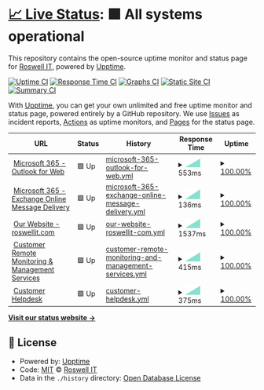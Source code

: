 # [📈 Live Status](https://status.roswellit.com): <!--live status--> **🟩 All systems operational**

This repository contains the open-source uptime monitor and status page for [Roswell IT](https://www.roswellit.com), powered by [Upptime](https://github.com/upptime/upptime).

[![Uptime CI](https://github.com/roswellit/status/workflows/Uptime%20CI/badge.svg)](https://github.com/roswellit/status/actions?query=workflow%3A%22Uptime+CI%22)
[![Response Time CI](https://github.com/roswellit/status/workflows/Response%20Time%20CI/badge.svg)](https://github.com/roswellit/status/actions?query=workflow%3A%22Response+Time+CI%22)
[![Graphs CI](https://github.com/roswellit/status/workflows/Graphs%20CI/badge.svg)](https://github.com/roswellit/status/actions?query=workflow%3A%22Graphs+CI%22)
[![Static Site CI](https://github.com/roswellit/status/workflows/Static%20Site%20CI/badge.svg)](https://github.com/roswellit/status/actions?query=workflow%3A%22Static+Site+CI%22)
[![Summary CI](https://github.com/roswellit/status/workflows/Summary%20CI/badge.svg)](https://github.com/roswellit/status/actions?query=workflow%3A%22Summary+CI%22)

With [Upptime](https://upptime.js.org), you can get your own unlimited and free uptime monitor and status page, powered entirely by a GitHub repository. We use [Issues](https://github.com/roswellit/status/issues) as incident reports, [Actions](https://github.com/roswellit/status/actions) as uptime monitors, and [Pages](https://status.roswellit.com) for the status page.

<!--start: status pages-->
<!-- This summary is generated by Upptime (https://github.com/upptime/upptime) -->
<!-- Do not edit this manually, your changes will be overwritten -->
<!-- prettier-ignore -->
| URL | Status | History | Response Time | Uptime |
| --- | ------ | ------- | ------------- | ------ |
| <img alt="" src="https://favicons.githubusercontent.com/outlook.office365.com" height="13"> [Microsoft 365 - Outlook for Web](https://outlook.office365.com) | 🟩 Up | [microsoft-365-outlook-for-web.yml](https://github.com/roswellit/status/commits/HEAD/history/microsoft-365-outlook-for-web.yml) | <details><summary><img alt="Response time graph" src="./graphs/microsoft-365-outlook-for-web/response-time-week.png" height="20"> 553ms</summary><br><a href="https://status.roswellit.com/history/microsoft-365-outlook-for-web"><img alt="Response time 553" src="https://img.shields.io/endpoint?url=https%3A%2F%2Fraw.githubusercontent.com%2Froswellit%2Fstatus%2FHEAD%2Fapi%2Fmicrosoft-365-outlook-for-web%2Fresponse-time.json"></a><br><a href="https://status.roswellit.com/history/microsoft-365-outlook-for-web"><img alt="24-hour response time 553" src="https://img.shields.io/endpoint?url=https%3A%2F%2Fraw.githubusercontent.com%2Froswellit%2Fstatus%2FHEAD%2Fapi%2Fmicrosoft-365-outlook-for-web%2Fresponse-time-day.json"></a><br><a href="https://status.roswellit.com/history/microsoft-365-outlook-for-web"><img alt="7-day response time 553" src="https://img.shields.io/endpoint?url=https%3A%2F%2Fraw.githubusercontent.com%2Froswellit%2Fstatus%2FHEAD%2Fapi%2Fmicrosoft-365-outlook-for-web%2Fresponse-time-week.json"></a><br><a href="https://status.roswellit.com/history/microsoft-365-outlook-for-web"><img alt="30-day response time 553" src="https://img.shields.io/endpoint?url=https%3A%2F%2Fraw.githubusercontent.com%2Froswellit%2Fstatus%2FHEAD%2Fapi%2Fmicrosoft-365-outlook-for-web%2Fresponse-time-month.json"></a><br><a href="https://status.roswellit.com/history/microsoft-365-outlook-for-web"><img alt="1-year response time 553" src="https://img.shields.io/endpoint?url=https%3A%2F%2Fraw.githubusercontent.com%2Froswellit%2Fstatus%2FHEAD%2Fapi%2Fmicrosoft-365-outlook-for-web%2Fresponse-time-year.json"></a></details> | <details><summary><a href="https://status.roswellit.com/history/microsoft-365-outlook-for-web">100.00%</a></summary><a href="https://status.roswellit.com/history/microsoft-365-outlook-for-web"><img alt="All-time uptime 100.00%" src="https://img.shields.io/endpoint?url=https%3A%2F%2Fraw.githubusercontent.com%2Froswellit%2Fstatus%2FHEAD%2Fapi%2Fmicrosoft-365-outlook-for-web%2Fuptime.json"></a><br><a href="https://status.roswellit.com/history/microsoft-365-outlook-for-web"><img alt="24-hour uptime 100.00%" src="https://img.shields.io/endpoint?url=https%3A%2F%2Fraw.githubusercontent.com%2Froswellit%2Fstatus%2FHEAD%2Fapi%2Fmicrosoft-365-outlook-for-web%2Fuptime-day.json"></a><br><a href="https://status.roswellit.com/history/microsoft-365-outlook-for-web"><img alt="7-day uptime 100.00%" src="https://img.shields.io/endpoint?url=https%3A%2F%2Fraw.githubusercontent.com%2Froswellit%2Fstatus%2FHEAD%2Fapi%2Fmicrosoft-365-outlook-for-web%2Fuptime-week.json"></a><br><a href="https://status.roswellit.com/history/microsoft-365-outlook-for-web"><img alt="30-day uptime 100.00%" src="https://img.shields.io/endpoint?url=https%3A%2F%2Fraw.githubusercontent.com%2Froswellit%2Fstatus%2FHEAD%2Fapi%2Fmicrosoft-365-outlook-for-web%2Fuptime-month.json"></a><br><a href="https://status.roswellit.com/history/microsoft-365-outlook-for-web"><img alt="1-year uptime 100.00%" src="https://img.shields.io/endpoint?url=https%3A%2F%2Fraw.githubusercontent.com%2Froswellit%2Fstatus%2FHEAD%2Fapi%2Fmicrosoft-365-outlook-for-web%2Fuptime-year.json"></a></details>
| <img alt="" src="https://favicons.githubusercontent.com/null" height="13"> [Microsoft 365 - Exchange Online Message Delivery](roswellit-com.mail.protection.outlook.com) | 🟩 Up | [microsoft-365-exchange-online-message-delivery.yml](https://github.com/roswellit/status/commits/HEAD/history/microsoft-365-exchange-online-message-delivery.yml) | <details><summary><img alt="Response time graph" src="./graphs/microsoft-365-exchange-online-message-delivery/response-time-week.png" height="20"> 136ms</summary><br><a href="https://status.roswellit.com/history/microsoft-365-exchange-online-message-delivery"><img alt="Response time 136" src="https://img.shields.io/endpoint?url=https%3A%2F%2Fraw.githubusercontent.com%2Froswellit%2Fstatus%2FHEAD%2Fapi%2Fmicrosoft-365-exchange-online-message-delivery%2Fresponse-time.json"></a><br><a href="https://status.roswellit.com/history/microsoft-365-exchange-online-message-delivery"><img alt="24-hour response time 136" src="https://img.shields.io/endpoint?url=https%3A%2F%2Fraw.githubusercontent.com%2Froswellit%2Fstatus%2FHEAD%2Fapi%2Fmicrosoft-365-exchange-online-message-delivery%2Fresponse-time-day.json"></a><br><a href="https://status.roswellit.com/history/microsoft-365-exchange-online-message-delivery"><img alt="7-day response time 136" src="https://img.shields.io/endpoint?url=https%3A%2F%2Fraw.githubusercontent.com%2Froswellit%2Fstatus%2FHEAD%2Fapi%2Fmicrosoft-365-exchange-online-message-delivery%2Fresponse-time-week.json"></a><br><a href="https://status.roswellit.com/history/microsoft-365-exchange-online-message-delivery"><img alt="30-day response time 136" src="https://img.shields.io/endpoint?url=https%3A%2F%2Fraw.githubusercontent.com%2Froswellit%2Fstatus%2FHEAD%2Fapi%2Fmicrosoft-365-exchange-online-message-delivery%2Fresponse-time-month.json"></a><br><a href="https://status.roswellit.com/history/microsoft-365-exchange-online-message-delivery"><img alt="1-year response time 136" src="https://img.shields.io/endpoint?url=https%3A%2F%2Fraw.githubusercontent.com%2Froswellit%2Fstatus%2FHEAD%2Fapi%2Fmicrosoft-365-exchange-online-message-delivery%2Fresponse-time-year.json"></a></details> | <details><summary><a href="https://status.roswellit.com/history/microsoft-365-exchange-online-message-delivery">100.00%</a></summary><a href="https://status.roswellit.com/history/microsoft-365-exchange-online-message-delivery"><img alt="All-time uptime 100.00%" src="https://img.shields.io/endpoint?url=https%3A%2F%2Fraw.githubusercontent.com%2Froswellit%2Fstatus%2FHEAD%2Fapi%2Fmicrosoft-365-exchange-online-message-delivery%2Fuptime.json"></a><br><a href="https://status.roswellit.com/history/microsoft-365-exchange-online-message-delivery"><img alt="24-hour uptime 100.00%" src="https://img.shields.io/endpoint?url=https%3A%2F%2Fraw.githubusercontent.com%2Froswellit%2Fstatus%2FHEAD%2Fapi%2Fmicrosoft-365-exchange-online-message-delivery%2Fuptime-day.json"></a><br><a href="https://status.roswellit.com/history/microsoft-365-exchange-online-message-delivery"><img alt="7-day uptime 100.00%" src="https://img.shields.io/endpoint?url=https%3A%2F%2Fraw.githubusercontent.com%2Froswellit%2Fstatus%2FHEAD%2Fapi%2Fmicrosoft-365-exchange-online-message-delivery%2Fuptime-week.json"></a><br><a href="https://status.roswellit.com/history/microsoft-365-exchange-online-message-delivery"><img alt="30-day uptime 100.00%" src="https://img.shields.io/endpoint?url=https%3A%2F%2Fraw.githubusercontent.com%2Froswellit%2Fstatus%2FHEAD%2Fapi%2Fmicrosoft-365-exchange-online-message-delivery%2Fuptime-month.json"></a><br><a href="https://status.roswellit.com/history/microsoft-365-exchange-online-message-delivery"><img alt="1-year uptime 100.00%" src="https://img.shields.io/endpoint?url=https%3A%2F%2Fraw.githubusercontent.com%2Froswellit%2Fstatus%2FHEAD%2Fapi%2Fmicrosoft-365-exchange-online-message-delivery%2Fuptime-year.json"></a></details>
| <img alt="" src="https://favicons.githubusercontent.com/roswellit.com" height="13"> [Our Website - roswellit.com](https://roswellit.com) | 🟩 Up | [our-website-roswellit-com.yml](https://github.com/roswellit/status/commits/HEAD/history/our-website-roswellit-com.yml) | <details><summary><img alt="Response time graph" src="./graphs/our-website-roswellit-com/response-time-week.png" height="20"> 1537ms</summary><br><a href="https://status.roswellit.com/history/our-website-roswellit-com"><img alt="Response time 1537" src="https://img.shields.io/endpoint?url=https%3A%2F%2Fraw.githubusercontent.com%2Froswellit%2Fstatus%2FHEAD%2Fapi%2Four-website-roswellit-com%2Fresponse-time.json"></a><br><a href="https://status.roswellit.com/history/our-website-roswellit-com"><img alt="24-hour response time 1537" src="https://img.shields.io/endpoint?url=https%3A%2F%2Fraw.githubusercontent.com%2Froswellit%2Fstatus%2FHEAD%2Fapi%2Four-website-roswellit-com%2Fresponse-time-day.json"></a><br><a href="https://status.roswellit.com/history/our-website-roswellit-com"><img alt="7-day response time 1537" src="https://img.shields.io/endpoint?url=https%3A%2F%2Fraw.githubusercontent.com%2Froswellit%2Fstatus%2FHEAD%2Fapi%2Four-website-roswellit-com%2Fresponse-time-week.json"></a><br><a href="https://status.roswellit.com/history/our-website-roswellit-com"><img alt="30-day response time 1537" src="https://img.shields.io/endpoint?url=https%3A%2F%2Fraw.githubusercontent.com%2Froswellit%2Fstatus%2FHEAD%2Fapi%2Four-website-roswellit-com%2Fresponse-time-month.json"></a><br><a href="https://status.roswellit.com/history/our-website-roswellit-com"><img alt="1-year response time 1537" src="https://img.shields.io/endpoint?url=https%3A%2F%2Fraw.githubusercontent.com%2Froswellit%2Fstatus%2FHEAD%2Fapi%2Four-website-roswellit-com%2Fresponse-time-year.json"></a></details> | <details><summary><a href="https://status.roswellit.com/history/our-website-roswellit-com">100.00%</a></summary><a href="https://status.roswellit.com/history/our-website-roswellit-com"><img alt="All-time uptime 100.00%" src="https://img.shields.io/endpoint?url=https%3A%2F%2Fraw.githubusercontent.com%2Froswellit%2Fstatus%2FHEAD%2Fapi%2Four-website-roswellit-com%2Fuptime.json"></a><br><a href="https://status.roswellit.com/history/our-website-roswellit-com"><img alt="24-hour uptime 100.00%" src="https://img.shields.io/endpoint?url=https%3A%2F%2Fraw.githubusercontent.com%2Froswellit%2Fstatus%2FHEAD%2Fapi%2Four-website-roswellit-com%2Fuptime-day.json"></a><br><a href="https://status.roswellit.com/history/our-website-roswellit-com"><img alt="7-day uptime 100.00%" src="https://img.shields.io/endpoint?url=https%3A%2F%2Fraw.githubusercontent.com%2Froswellit%2Fstatus%2FHEAD%2Fapi%2Four-website-roswellit-com%2Fuptime-week.json"></a><br><a href="https://status.roswellit.com/history/our-website-roswellit-com"><img alt="30-day uptime 100.00%" src="https://img.shields.io/endpoint?url=https%3A%2F%2Fraw.githubusercontent.com%2Froswellit%2Fstatus%2FHEAD%2Fapi%2Four-website-roswellit-com%2Fuptime-month.json"></a><br><a href="https://status.roswellit.com/history/our-website-roswellit-com"><img alt="1-year uptime 100.00%" src="https://img.shields.io/endpoint?url=https%3A%2F%2Fraw.githubusercontent.com%2Froswellit%2Fstatus%2FHEAD%2Fapi%2Four-website-roswellit-com%2Fuptime-year.json"></a></details>
| <img alt="" src="https://favicons.githubusercontent.com/roswellitservices.hostedrmm.com" height="13"> [Customer Remote Monitoring & Management Services](https://roswellitservices.hostedrmm.com) | 🟩 Up | [customer-remote-monitoring-and-management-services.yml](https://github.com/roswellit/status/commits/HEAD/history/customer-remote-monitoring-and-management-services.yml) | <details><summary><img alt="Response time graph" src="./graphs/customer-remote-monitoring-and-management-services/response-time-week.png" height="20"> 415ms</summary><br><a href="https://status.roswellit.com/history/customer-remote-monitoring-and-management-services"><img alt="Response time 415" src="https://img.shields.io/endpoint?url=https%3A%2F%2Fraw.githubusercontent.com%2Froswellit%2Fstatus%2FHEAD%2Fapi%2Fcustomer-remote-monitoring-and-management-services%2Fresponse-time.json"></a><br><a href="https://status.roswellit.com/history/customer-remote-monitoring-and-management-services"><img alt="24-hour response time 415" src="https://img.shields.io/endpoint?url=https%3A%2F%2Fraw.githubusercontent.com%2Froswellit%2Fstatus%2FHEAD%2Fapi%2Fcustomer-remote-monitoring-and-management-services%2Fresponse-time-day.json"></a><br><a href="https://status.roswellit.com/history/customer-remote-monitoring-and-management-services"><img alt="7-day response time 415" src="https://img.shields.io/endpoint?url=https%3A%2F%2Fraw.githubusercontent.com%2Froswellit%2Fstatus%2FHEAD%2Fapi%2Fcustomer-remote-monitoring-and-management-services%2Fresponse-time-week.json"></a><br><a href="https://status.roswellit.com/history/customer-remote-monitoring-and-management-services"><img alt="30-day response time 415" src="https://img.shields.io/endpoint?url=https%3A%2F%2Fraw.githubusercontent.com%2Froswellit%2Fstatus%2FHEAD%2Fapi%2Fcustomer-remote-monitoring-and-management-services%2Fresponse-time-month.json"></a><br><a href="https://status.roswellit.com/history/customer-remote-monitoring-and-management-services"><img alt="1-year response time 415" src="https://img.shields.io/endpoint?url=https%3A%2F%2Fraw.githubusercontent.com%2Froswellit%2Fstatus%2FHEAD%2Fapi%2Fcustomer-remote-monitoring-and-management-services%2Fresponse-time-year.json"></a></details> | <details><summary><a href="https://status.roswellit.com/history/customer-remote-monitoring-and-management-services">100.00%</a></summary><a href="https://status.roswellit.com/history/customer-remote-monitoring-and-management-services"><img alt="All-time uptime 100.00%" src="https://img.shields.io/endpoint?url=https%3A%2F%2Fraw.githubusercontent.com%2Froswellit%2Fstatus%2FHEAD%2Fapi%2Fcustomer-remote-monitoring-and-management-services%2Fuptime.json"></a><br><a href="https://status.roswellit.com/history/customer-remote-monitoring-and-management-services"><img alt="24-hour uptime 100.00%" src="https://img.shields.io/endpoint?url=https%3A%2F%2Fraw.githubusercontent.com%2Froswellit%2Fstatus%2FHEAD%2Fapi%2Fcustomer-remote-monitoring-and-management-services%2Fuptime-day.json"></a><br><a href="https://status.roswellit.com/history/customer-remote-monitoring-and-management-services"><img alt="7-day uptime 100.00%" src="https://img.shields.io/endpoint?url=https%3A%2F%2Fraw.githubusercontent.com%2Froswellit%2Fstatus%2FHEAD%2Fapi%2Fcustomer-remote-monitoring-and-management-services%2Fuptime-week.json"></a><br><a href="https://status.roswellit.com/history/customer-remote-monitoring-and-management-services"><img alt="30-day uptime 100.00%" src="https://img.shields.io/endpoint?url=https%3A%2F%2Fraw.githubusercontent.com%2Froswellit%2Fstatus%2FHEAD%2Fapi%2Fcustomer-remote-monitoring-and-management-services%2Fuptime-month.json"></a><br><a href="https://status.roswellit.com/history/customer-remote-monitoring-and-management-services"><img alt="1-year uptime 100.00%" src="https://img.shields.io/endpoint?url=https%3A%2F%2Fraw.githubusercontent.com%2Froswellit%2Fstatus%2FHEAD%2Fapi%2Fcustomer-remote-monitoring-and-management-services%2Fuptime-year.json"></a></details>
| <img alt="" src="https://favicons.githubusercontent.com/roswell.myportallogin.co.uk" height="13"> [Customer Helpdesk](https://roswell.myportallogin.co.uk) | 🟩 Up | [customer-helpdesk.yml](https://github.com/roswellit/status/commits/HEAD/history/customer-helpdesk.yml) | <details><summary><img alt="Response time graph" src="./graphs/customer-helpdesk/response-time-week.png" height="20"> 375ms</summary><br><a href="https://status.roswellit.com/history/customer-helpdesk"><img alt="Response time 375" src="https://img.shields.io/endpoint?url=https%3A%2F%2Fraw.githubusercontent.com%2Froswellit%2Fstatus%2FHEAD%2Fapi%2Fcustomer-helpdesk%2Fresponse-time.json"></a><br><a href="https://status.roswellit.com/history/customer-helpdesk"><img alt="24-hour response time 375" src="https://img.shields.io/endpoint?url=https%3A%2F%2Fraw.githubusercontent.com%2Froswellit%2Fstatus%2FHEAD%2Fapi%2Fcustomer-helpdesk%2Fresponse-time-day.json"></a><br><a href="https://status.roswellit.com/history/customer-helpdesk"><img alt="7-day response time 375" src="https://img.shields.io/endpoint?url=https%3A%2F%2Fraw.githubusercontent.com%2Froswellit%2Fstatus%2FHEAD%2Fapi%2Fcustomer-helpdesk%2Fresponse-time-week.json"></a><br><a href="https://status.roswellit.com/history/customer-helpdesk"><img alt="30-day response time 375" src="https://img.shields.io/endpoint?url=https%3A%2F%2Fraw.githubusercontent.com%2Froswellit%2Fstatus%2FHEAD%2Fapi%2Fcustomer-helpdesk%2Fresponse-time-month.json"></a><br><a href="https://status.roswellit.com/history/customer-helpdesk"><img alt="1-year response time 375" src="https://img.shields.io/endpoint?url=https%3A%2F%2Fraw.githubusercontent.com%2Froswellit%2Fstatus%2FHEAD%2Fapi%2Fcustomer-helpdesk%2Fresponse-time-year.json"></a></details> | <details><summary><a href="https://status.roswellit.com/history/customer-helpdesk">100.00%</a></summary><a href="https://status.roswellit.com/history/customer-helpdesk"><img alt="All-time uptime 100.00%" src="https://img.shields.io/endpoint?url=https%3A%2F%2Fraw.githubusercontent.com%2Froswellit%2Fstatus%2FHEAD%2Fapi%2Fcustomer-helpdesk%2Fuptime.json"></a><br><a href="https://status.roswellit.com/history/customer-helpdesk"><img alt="24-hour uptime 100.00%" src="https://img.shields.io/endpoint?url=https%3A%2F%2Fraw.githubusercontent.com%2Froswellit%2Fstatus%2FHEAD%2Fapi%2Fcustomer-helpdesk%2Fuptime-day.json"></a><br><a href="https://status.roswellit.com/history/customer-helpdesk"><img alt="7-day uptime 100.00%" src="https://img.shields.io/endpoint?url=https%3A%2F%2Fraw.githubusercontent.com%2Froswellit%2Fstatus%2FHEAD%2Fapi%2Fcustomer-helpdesk%2Fuptime-week.json"></a><br><a href="https://status.roswellit.com/history/customer-helpdesk"><img alt="30-day uptime 100.00%" src="https://img.shields.io/endpoint?url=https%3A%2F%2Fraw.githubusercontent.com%2Froswellit%2Fstatus%2FHEAD%2Fapi%2Fcustomer-helpdesk%2Fuptime-month.json"></a><br><a href="https://status.roswellit.com/history/customer-helpdesk"><img alt="1-year uptime 100.00%" src="https://img.shields.io/endpoint?url=https%3A%2F%2Fraw.githubusercontent.com%2Froswellit%2Fstatus%2FHEAD%2Fapi%2Fcustomer-helpdesk%2Fuptime-year.json"></a></details>

<!--end: status pages-->

[**Visit our status website →**](https://status.roswellit.com)

## 📄 License

- Powered by: [Upptime](https://github.com/upptime/upptime)
- Code: [MIT](./LICENSE) © [Roswell IT](https://www.roswellit.com)
- Data in the `./history` directory: [Open Database License](https://opendatacommons.org/licenses/odbl/1-0/)
